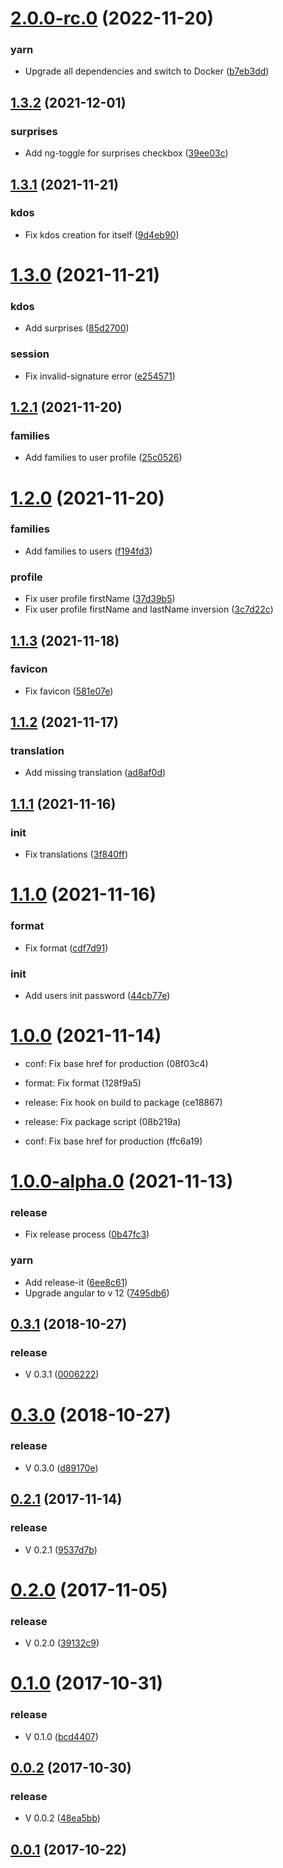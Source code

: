 

# [2.0.0-rc.0](https://github.com/kdonoel-daniel/kdonoel-daniel-web/compare/1.3.2...2.0.0-rc.0) (2022-11-20)


### yarn

* Upgrade all dependencies and switch to Docker ([b7eb3dd](https://github.com/kdonoel-daniel/kdonoel-daniel-web/commit/b7eb3dd5d942441109f2456918f619d8e0861769))

## [1.3.2](https://github.com/kdonoel-daniel/kdonoel-daniel-web/compare/1.3.1...1.3.2) (2021-12-01)


### surprises

* Add ng-toggle for surprises checkbox ([39ee03c](https://github.com/kdonoel-daniel/kdonoel-daniel-web/commit/39ee03c0c65f576d5fec566fd9a4d0f6fd9d4df2))

## [1.3.1](https://github.com/kdonoel-daniel/kdonoel-daniel-web/compare/1.3.0...1.3.1) (2021-11-21)


### kdos

* Fix kdos creation for itself ([9d4eb90](https://github.com/kdonoel-daniel/kdonoel-daniel-web/commit/9d4eb901b08ab8569a4b79db94293519bed725e9))

# [1.3.0](https://github.com/kdonoel-daniel/kdonoel-daniel-web/compare/1.2.1...1.3.0) (2021-11-21)


### kdos

* Add surprises ([85d2700](https://github.com/kdonoel-daniel/kdonoel-daniel-web/commit/85d2700177aa945c43b6bf8e933fd531e8f98784))

### session

* Fix invalid-signature error ([e254571](https://github.com/kdonoel-daniel/kdonoel-daniel-web/commit/e254571c95df38135a4b05ecb911883a5e0d9b7f))

## [1.2.1](https://github.com/kdonoel-daniel/kdonoel-daniel-web/compare/1.2.0...1.2.1) (2021-11-20)


### families

* Add families to user profile ([25c0526](https://github.com/kdonoel-daniel/kdonoel-daniel-web/commit/25c052604a5b4807df94dabdbd3b29e8210a2c24))

# [1.2.0](https://github.com/kdonoel-daniel/kdonoel-daniel-web/compare/1.1.3...1.2.0) (2021-11-20)


### families

* Add families to users ([f194fd3](https://github.com/kdonoel-daniel/kdonoel-daniel-web/commit/f194fd392ef829ad71353be93e17add43d2ee57b))

### profile

* Fix user profile firstName ([37d39b5](https://github.com/kdonoel-daniel/kdonoel-daniel-web/commit/37d39b54f876d3ce81479b2e565bfdbb36852f2e))
* Fix user profile firstName and lastName inversion ([3c7d22c](https://github.com/kdonoel-daniel/kdonoel-daniel-web/commit/3c7d22c2ba1dddac32800007e114443f5bc7f0f1))

## [1.1.3](https://github.com/kdonoel-daniel/kdonoel-daniel-web/compare/1.1.2...1.1.3) (2021-11-18)


### favicon

* Fix favicon ([581e07e](https://github.com/kdonoel-daniel/kdonoel-daniel-web/commit/581e07eaa4cf6572f357b41a2777a343e28169bc))

## [1.1.2](https://github.com/kdonoel-daniel/kdonoel-daniel-web/compare/1.1.1...1.1.2) (2021-11-17)


### translation

* Add missing translation ([ad8af0d](https://github.com/kdonoel-daniel/kdonoel-daniel-web/commit/ad8af0de2615c1a2af44b07d4d2727b3625d0813))

## [1.1.1](https://github.com/kdonoel-daniel/kdonoel-daniel-web/compare/1.1.0...1.1.1) (2021-11-16)


### init

* Fix translations ([3f840ff](https://github.com/kdonoel-daniel/kdonoel-daniel-web/commit/3f840ffe858baa6d77b1f9dcf98bc651b9390327))

# [1.1.0](https://github.com/kdonoel-daniel/kdonoel-daniel-web/compare/1.0.0...1.1.0) (2021-11-16)


### format

* Fix format ([cdf7d91](https://github.com/kdonoel-daniel/kdonoel-daniel-web/commit/cdf7d911078c0a1963c0c24bf69f2746cbc1d031))

### init

* Add users init password ([44cb77e](https://github.com/kdonoel-daniel/kdonoel-daniel-web/commit/44cb77ec1967efeeda48e577587d37b600b47cda))

# [1.0.0](https://github.com/kdonoel-daniel/kdonoel-daniel-web/compare/1.0.0-alpha.5...1.0.0) (2021-11-14)

* conf: Fix base href for production (08f03c4)
* format: Fix format (128f9a5)

* release: Fix hook on build to package (ce18867)

* release: Fix package script (08b219a)



* conf: Fix base href for production (ffc6a19)

# [1.0.0-alpha.0](https://github.com/kdonoel-daniel/kdonoel-daniel-web/compare/0.3.1...1.0.0-alpha.0) (2021-11-13)


### release

* Fix release process ([0b47fc3](https://github.com/kdonoel-daniel/kdonoel-daniel-web/commit/0b47fc306736c845c16cede19701aa37d4bfb39e))

### yarn

* Add release-it ([6ee8c61](https://github.com/kdonoel-daniel/kdonoel-daniel-web/commit/6ee8c618e0a175b7a1ee1764cdbbec20fe9358a7))
* Upgrade angular to v 12 ([7495db6](https://github.com/kdonoel-daniel/kdonoel-daniel-web/commit/7495db63cf63dfb19c9aa3cab03fdc5e45230f08))



## [0.3.1](https://github.com/kdonoel-daniel/kdonoel-daniel-web/compare/0.3.1...1.0.0-alpha.0) (2018-10-27)


### release

* V 0.3.1 ([0006222](https://github.com/kdonoel-daniel/kdonoel-daniel-web/commit/0006222cdd8e09de8298764001b104950984dd14))



# [0.3.0](https://github.com/kdonoel-daniel/kdonoel-daniel-web/compare/0.3.1...1.0.0-alpha.0) (2018-10-27)


### release

* V 0.3.0 ([d89170e](https://github.com/kdonoel-daniel/kdonoel-daniel-web/commit/d89170efd0405bec1249eae054d40e4459d12775))



## [0.2.1](https://github.com/kdonoel-daniel/kdonoel-daniel-web/compare/0.3.1...1.0.0-alpha.0) (2017-11-14)


### release

* V 0.2.1 ([9537d7b](https://github.com/kdonoel-daniel/kdonoel-daniel-web/commit/9537d7b483e95c836c3aeeb766a89fe0363990af))



# [0.2.0](https://github.com/kdonoel-daniel/kdonoel-daniel-web/compare/0.3.1...1.0.0-alpha.0) (2017-11-05)


### release

* V 0.2.0 ([39132c9](https://github.com/kdonoel-daniel/kdonoel-daniel-web/commit/39132c95279101b099098d69c0fb1cafaf9178b4))



# [0.1.0](https://github.com/kdonoel-daniel/kdonoel-daniel-web/compare/0.3.1...1.0.0-alpha.0) (2017-10-31)


### release

* V 0.1.0 ([bcd4407](https://github.com/kdonoel-daniel/kdonoel-daniel-web/commit/bcd44079d4a418e57c9e9d73d89f13417316fc3b))



## [0.0.2](https://github.com/kdonoel-daniel/kdonoel-daniel-web/compare/0.3.1...1.0.0-alpha.0) (2017-10-30)


### release

* V 0.0.2 ([48ea5bb](https://github.com/kdonoel-daniel/kdonoel-daniel-web/commit/48ea5bb676206483cd0ad6034394f5c6bf464998))



## [0.0.1](https://github.com/kdonoel-daniel/kdonoel-daniel-web/compare/0.3.1...1.0.0-alpha.0) (2017-10-22)